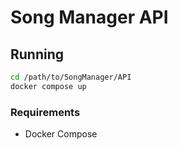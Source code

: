 # Song Manager API

## Running

```bash
cd /path/to/SongManager/API
docker compose up
```

### Requirements

- Docker Compose